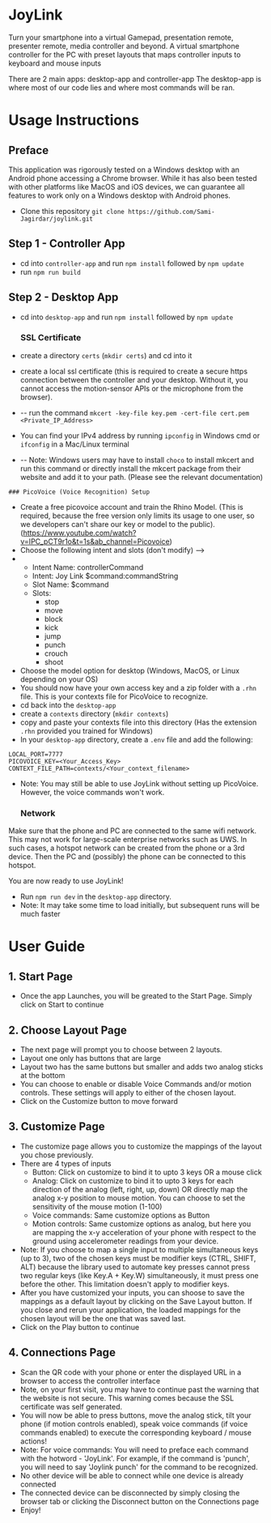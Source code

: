   # JoyLink
  Turn your smartphone into a virtual Gamepad, presentation remote, presenter remote, media controller and beyond.
  A virtual smartphone controller for the PC with preset layouts that maps controller inputs to keyboard and mouse inputs

  There are 2 main apps: desktop-app and controller-app
  The desktop-app is where most of our code lies and where most commands will be ran.

  # Usage Instructions
  ## Preface
  This application was rigorously tested on a Windows desktop with an Android phone accessing a Chrome browser.
  While it has also been tested with other platforms like MacOS and iOS devices, we can guarantee all features to work only on a Windows desktop with Android phones.

  - Clone this repository `git clone https://github.com/Sami-Jagirdar/joylink.git`

  ## Step 1 - Controller App
  - cd into `controller-app` and run `npm install` followed by `npm update`
  - run `npm run build`

  ## Step 2 - Desktop App
  - cd into `desktop-app` and run `npm install` followed by `npm update`

    ### SSL Certificate
  - create a directory `certs` (`mkdir certs`) and cd into it
  - create a local ssl certificate (this is required to create a secure https connection between the controller and your desktop. Without it, you cannot access the motion-sensor APIs or the microphone from the browser).
  -  -- run the command `mkcert -key-file key.pem -cert-file cert.pem <Private_IP_Address>`
  -  You can find your IPv4 address by running `ipconfig` in Windows cmd or `ifconfig` in a Mac/Linux terminal
  -  -- Note: Windows users may have to install `choco` to install mkcert and run this command or directly install the mkcert package from their website and add it to your path. (Please see the relevant documentation)

    ### PicoVoice (Voice Recognition) Setup
  - Create a free picovoice account and train the Rhino Model. (This is required, because the free version only limits its usage to one user, so we developers can't share our key or model to the public).
  (https://www.youtube.com/watch?v=IPC_pCT9r1o&t=1s&ab_channel=Picovoice)
  - Choose the following intent and slots (don't modify) -->
  - - Intent Name: controllerCommand
    - Intent: Joy Link $command:commandString
    - Slot Name: $command
    - Slots:
      - stop
      - move
      - block
      - kick
      - jump
      - punch
      - crouch
      - shoot
  - Choose the model option for desktop (Windows, MacOS, or Linux depending on your OS)
  - You should now have your own access key and a zip folder with a `.rhn` file. This is your contexts file for PicoVoice to recognize.
  - cd back into the `desktop-app`
  - create a `contexts` directory (`mkdir contexts`)
  - copy and paste your contexts file into this directory (Has the extension `.rhn` provided you trained for Windows)
  - In your `desktop-app` directory, create a `.env` file and add the following:
  ```
  LOCAL_PORT=7777
  PICOVOICE_KEY=<Your_Access_Key>
  CONTEXT_FILE_PATH=contexts/<Your_context_filename>
  ```
  - Note: You may still be able to use JoyLink without setting up PicoVoice. However, the voice commands won't work.

    ### Network
  Make sure that the phone and PC are connected to the same wifi network. This may not work for large-scale enterprise networks such as UWS. In such cases, a hotspot network can be created from the phone or a 3rd device. Then the PC and (possibly) the phone can be connected to this hotspot.


  You are now ready to use JoyLink!
  - Run `npm run dev` in the `desktop-app` directory.
  - Note: It may take some time to load initially, but subsequent runs will be much faster


  # User Guide
  ## 1. Start Page
  - Once the app Launches, you will be greated to the Start Page. Simply click on Start to continue

  ## 2. Choose Layout Page
  - The next page will prompt you to choose between 2 layouts.
  - Layout one only has buttons that are large
  - Layout two has the same buttons but smaller and adds two analog sticks at the bottom
  - You can choose to enable or disable Voice Commands and/or motion controls. These settings will apply to either of the chosen layout.
  - Click on the Customize button to move forward

  ## 3. Customize Page
  - The customize page allows you to customize the mappings of the layout you chose previously.
  - There are 4 types of inputs
    - Button: Click on customize to bind it to upto 3 keys OR a mouse click
    - Analog: Click on customize to bind it to upto 3 keys for each direction of the analog (left, right, up, down) OR directly map the analog x-y position to mouse motion. You can choose to set the sensitivity of the mouse motion (1-100)
    - Voice commands: Same customize options as Button
    - Motion controls: Same customize options as analog, but here you are mapping the x-y acceleration of your phone with respect to the ground using accelerometer readings from your device.
  - Note: If you choose to map a single input to multiple simultaneous keys (up to 3), two of the chosen keys must be modifier keys (CTRL, SHIFT, ALT) because the library used to automate key presses cannot press two regular keys (like Key.A + Key.W) simultaneously, it must press one before the other. This limitation doesn't apply to modifier keys.
  - After you have customized your inputs, you can shoose to save the mappings as a default layout by clicking on the Save Layout button. If you close and rerun your application, the loaded mappings for the chosen layout will be the one that was saved last.
  - Click on the Play button to continue


  ## 4. Connections Page
  - Scan the QR code with your phone or enter the displayed URL in a browser to access the controller interface
  - Note, on your first visit, you may have to continue past the warning that the website is not secure. This warning comes because the SSL certificate was self generated.
  - You will now be able to press buttons, move the analog stick, tilt your phone (if motion controls enabled), speak voice commands (if voice commands enabled) to execute the corresponding keyboard / mouse actions!
  - Note: For voice commands: You will need to preface each command with the hotword - 'JoyLink'. For example, if the command is 'punch', you will need to say 'Joylink punch' for the command to be recognized.
  - No other device will be able to connect while one device is already connected
  - The connected device can be disconnected by simply closing the browser tab or clicking the Disconnect button on the Connections page
  - Enjoy!






